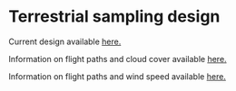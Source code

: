 # Terrestrial sampling design

Current design available <u><a href="https://bioscape-io.github.io/terrestrial_sampling/sampling_design">here</a>.</u>

Information on flight paths and cloud cover available <u><a href="https://bioscape-io.github.io/terrestrial_sampling/flight_planning">here</a>.</u>

Information on flight paths and wind speed available <u><a href="https://bioscape-io.github.io/terrestrial_sampling/flight_planning_wind">here</a>.</u>

